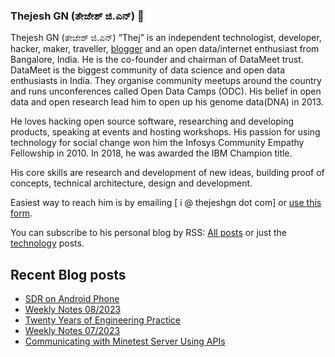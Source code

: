 ### Thejesh GN (ತೇಜೇಶ್ ಜಿ.ಎನ್) 👋

Thejesh GN (ತೇಜೇಶ್ ಜಿ.ಎನ್) “Thej” is an independent technologist, developer, hacker, maker, traveller, [blogger](https://thejeshgn.com/) and an open data/internet enthusiast from Bangalore, India. He is the co-founder and chairman of DataMeet trust. DataMeet is the biggest community of data science and open data enthusiasts in India. They organise community meetups around the country and runs unconferences called Open Data Camps (ODC). His belief in open data and open research lead him to open up his genome data(DNA) in 2013.

He loves hacking open source software, researching and developing products, speaking at events and hosting workshops. His passion for using technology for social change won him the Infosys Community Empathy Fellowship in 2010. In 2018, he was awarded the IBM Champion title.

His core skills are research and development of new ideas, building proof of concepts, technical architecture, design and development.

Easiest way to reach him is by emailing [ i @ thejeshgn dot com] or [use this form](https://thejeshgn.com/contact/).

You can subscribe to his personal blog by RSS: [All posts](https://feeds.thejeshgn.com/thejeshgn) or just the [technology](https://feeds.thejeshgn.com/technology) posts.

## Recent Blog posts
<!-- BLOG-POST-LIST:START -->
- [SDR on Android Phone](https://thejeshgn.com/2023/02/28/sdr-on-android-phone/)
- [Weekly Notes 08/2023](https://thejeshgn.com/2023/02/24/weekly-notes-08-2023/)
- [Twenty Years of Engineering Practice](https://thejeshgn.com/2023/02/23/twenty-years-of-engineering-practice/)
- [Weekly Notes 07/2023](https://thejeshgn.com/2023/02/17/weekly-notes-07-2023/)
- [Communicating with Minetest Server Using APIs](https://thejeshgn.com/2023/02/14/communicating-with-minetest-server-using-apis/)
<!-- BLOG-POST-LIST:END -->
